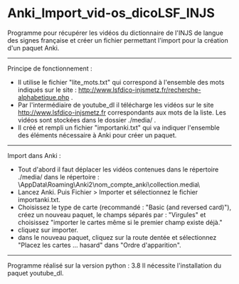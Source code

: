 # Anki_Import_vid-os_dicoLSF_INJS
Programme pour récupérer les vidéos du dictionnaire de l'INJS de langue des signes française et créer un fichier permettant l'import pour la création d'un paquet Anki.

----------------------------------------------------------------------------------------------------------------------------------------------------------------------
Principe de fonctionnement :
  - Il utilise le fichier "lite_mots.txt" qui correspond à l'ensemble des mots indiqués sur le site : http://www.lsfdico-injsmetz.fr/recherche-alphabetique.php .
  - Par l'intermédiaire de youtube_dl il télécharge les vidéos sur le site http://www.lsfdico-injsmetz.fr correspondants aux mots de la liste. Les vidéos sont stockées dans
  le dossier ./media/ .
  - Il créé et rempli un fichier "importanki.txt" qui va indiquer l'ensemble des éléments nécessaire à Anki pour créer un paquet.
  
----------------------------------------------------------------------------------------------------------------------------------------------------------------------
Import dans Anki :
  - Tout d'abord il faut déplacer les vidéos contenues dans le répertoire ./media/ dans le répertoire : \AppData\Roaming\Anki2\nom_compte_anki\collection.media\
  - Lancez Anki. Puis Fichier > Importer et sélectionnez le fichier importanki.txt.
  - Choisissez le type de carte (recommandé : "Basic (and reversed card)"), créez un nouveau paquet, le champs séparés par : "Virgules" et choisissez "importer le cartes
  même si le premier champ existe déjà."
  - cliquez sur importer.
  - dans le nouveau paquet, cliquez sur la route dentée et sélectionnez "Placez les cartes ... hasard" dans "Ordre d'apparition".

----------------------------------------------------------------------------------------------------------------------------------------------------------------------
Programme réalisé sur la version python : 3.8
Il nécessite l'installation du paquet youtube_dl.



